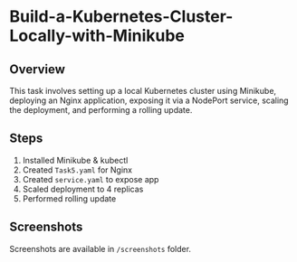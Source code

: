 # Build-a-Kubernetes-Cluster-Locally-with-Minikube
## Overview
This task involves setting up a local Kubernetes cluster using Minikube, deploying an Nginx application, exposing it via a NodePort service, scaling the deployment, and performing a rolling update.

## Steps
1. Installed Minikube & kubectl
2. Created `Task5.yaml` for Nginx
3. Created `service.yaml` to expose app
4. Scaled deployment to 4 replicas
5. Performed rolling update

## Screenshots
Screenshots are available in `/screenshots` folder.
